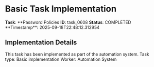 # Basic Task Implementation

**Task**: **Password Policies
**ID**: task_0608
**Status**: COMPLETED
**Timestamp\*\*: 2025-09-18T22:48:12.312954

## Implementation Details

This task has been implemented as part of the automation system.
Task type: Basic implementation
Worker: Automation System
